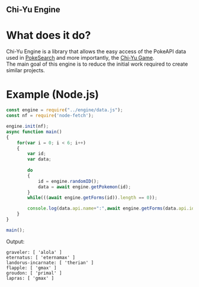 ## Chi-Yu Engine
# What does it do?
Chi-Yu Engine is a library that allows the easy access of the PokeAPI data used in [PokeSearch](https://pokemonsearch.github.io) and more importantly, the [Chi-Yu Game](https://pokemonsearch.github.io/chiyu).\
The main goal of this engine is to reduce the initial work required to create similar projects.
# Example (Node.js)
```javascript
const engine = require("../engine/data.js");
const nf = require('node-fetch');

engine.init(nf);
async function main()
{
    for(var i = 0; i < 6; i++)
    {
        var id;
        var data;
        
        do
        {
            id = engine.randomID();
            data = await engine.getPokemon(id);
        }
        while(((await engine.getForms(id)).length == 0));

        console.log(data.api.name+":",await engine.getForms(data.api.id));
    }
}

main();
```
Output:
```
graveler: [ 'alola' ]
eternatus: [ 'eternamax' ]
landorus-incarnate: [ 'therian' ]
flapple: [ 'gmax' ]
groudon: [ 'primal' ]
lapras: [ 'gmax' ]
```

